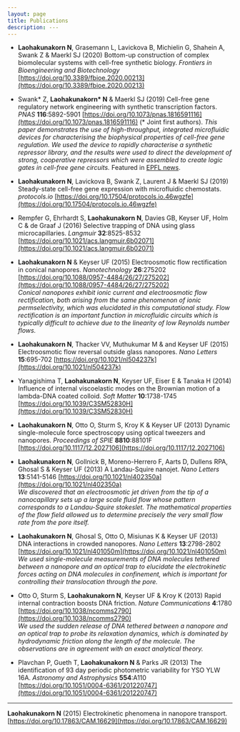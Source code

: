 ```yaml
---
layout: page
title: Publications
description: ---
---
```


* **Laohakunakorn N**, Grasemann L, Lavickova B, Michielin G, Shahein A, Swank Z & Maerkl SJ (2020) Bottom-up construction of complex biomolecular systems with cell-free synthetic biology. *Frontiers in Bioengineering and Biotechnology* [https://doi.org/10.3389/fbioe.2020.00213](https://doi.org/10.3389/fbioe.2020.00213)

* Swank\* Z, **Laohakunakorn\* N** & Maerkl SJ (2019) Cell-free gene regulatory network engineering with synthetic transcription factors. *PNAS* **116**:5892-5901 [https://doi.org/10.1073/pnas.1816591116](https://doi.org/10.1073/pnas.1816591116) (\* Joint first authors).
*This paper demonstrates the use of high-throughput, integrated microfluidic devices for characterising the biophysical properties of cell-free gene regulation. We used the device to rapidly characterise a synthetic repressor library, and the results were used to direct the development of strong, cooperative repressors which were assembled to create logic gates in cell-free gene circuits.* Featured in [EPFL news](https://actu.epfl.ch/news/engineering-cellular-function-without-living-cel-3/).

* **Laohakunakorn N**, Lavickova B, Swank Z, Laurent J & Maerkl SJ (2019) Steady-state cell-free gene expression with microfluidic chemostats. *protocols.io* [https://doi.org/10.17504/protocols.io.46wgzfe](https://doi.org/10.17504/protocols.io.46wgzfe)

* Rempfer G, Ehrhardt S, **Laohakunakorn N**, Davies GB, Keyser UF, Holm C & de Graaf J (2016) Selective trapping of DNA using glass microcapillaries. *Langmuir* **32**:8525-8532 [https://doi.org/10.1021/acs.langmuir.6b02071](https://doi.org/10.1021/acs.langmuir.6b02071)

* **Laohakunakorn N** & Keyser UF (2015) Electroosmotic flow rectification in conical nanopores. *Nanotechnology* **26**:275202 [https://doi.org/10.1088/0957-4484/26/27/275202](https://doi.org/10.1088/0957-4484/26/27/275202)   
*Conical nanopores exhibit ionic current and electroosmotic flow rectification, both arising from the same phenomenon of ionic permselectivity, which was elucidated in this computational study. Flow rectification is an important function in microfluidic circuits which is typically difficult to achieve due to the linearity of low Reynolds number flows.*

* **Laohakunakorn N**, Thacker VV, Muthukumar M & and Keyser UF (2015) Electroosmotic flow reversal outside glass nanopores. *Nano Letters* **15**:695-702 [https://doi.org/10.1021/nl504237k](https://doi.org/10.1021/nl504237k)

* Yanagishima T, **Laohakunakorn N**, Keyser UF, Eiser E & Tanaka H (2014) Influence of internal viscoelastic modes on the Brownian motion of a lambda-DNA coated colloid. *Soft Matter* **10**:1738-1745 [https://doi.org/10.1039/C3SM52830H](https://doi.org/10.1039/C3SM52830H)

* **Laohakunakorn N**, Otto O, Sturm S, Kroy K & Keyser UF (2013) Dynamic single-molecule force spectroscopy using optical tweezers and nanopores. *Proceedings of SPIE* **8810**:88101F [https://doi.org/10.1117/12.2027106](https://doi.org/10.1117/12.2027106)

* **Laohakunakorn N**, Gollnick B, Moreno-Herrero F, Aarts D, Dullens RPA, Ghosal S & Keyser UF (2013) A Landau-Squire nanojet. *Nano Letters* **13**:5141-5146 [https://doi.org/10.1021/nl402350a](https://doi.org/10.1021/nl402350a)     
*We discovered that an electroosmotic jet driven from the tip of a nanocapillary sets up a large scale fluid flow whose pattern corresponds to a Landau-Squire stokeslet. The mathematical properties of the flow field allowed us to determine precisely the very small flow rate from the pore itself.*

* **Laohakunakorn N**, Ghosal S, Otto O, Misiunas K & Keyser UF (2013) DNA interactions in crowded nanopores. *Nano Letters* **13**:2798-2802 [https://doi.org/10.1021/nl401050m](https://doi.org/10.1021/nl401050m)    
*We used single-molecule measurements of DNA molecules tethered between a nanopore and an optical trap to elucidate the electrokinetic forces acting on DNA molecules in confinement, which is important for controlling their translocation through the pore.*

* Otto O, Sturm S, **Laohakunakorn N**, Keyser UF & Kroy K (2013) Rapid internal contraction boosts DNA friction. *Nature Communications* **4**:1780 [https://doi.org/10.1038/ncomms2790](https://doi.org/10.1038/ncomms2790)    
*We used the sudden release of DNA tethered between a nanopore and an optical trap to probe its relaxation dynamics, which is dominated by hydrodynamic friction along the length of the molecule. The observations are in agreement with an exact analytical theory.*

* Plavchan P, Gueth T, **Laohakunakorn N** & Parks JR (2013) The identification of 93 day periodic photometric variability for YSO YLW 16A. *Astronomy and Astrophysics* **554**:A110 [https://doi.org/10.1051/0004-6361/201220747](https://doi.org/10.1051/0004-6361/201220747)

---

**Laohakunakorn N** (2015) Electrokinetic phenomena in nanopore transport. [https://doi.org/10.17863/CAM.16629](https://doi.org/10.17863/CAM.16629)
